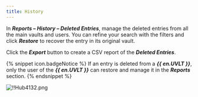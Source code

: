 ```yaml
---
title: History
---
```

In ***Reports – History – Deleted Entries***, manage the deleted entries from all the main vaults and users. You can refine your search with the filters and click ***Restore*** to recover the entry in its original vault.  

Click the ***Export*** button to create a CSV report of the ***Deleted Entries***.  

{% snippet icon.badgeNotice %} 
If an entry is deleted from a ***{{ en.UVLT }}***, only the user of the ***{{ en.UVLT }}*** can restore and manage it in the ***Reports*** section. 
{% endsnippet %}
 
![!!Hub4132.png](https://webdevolutions.azureedge.net/docs/en/hub/Hub4132.png) 
